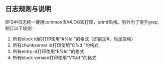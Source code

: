 ## 日志规则与说明
BFS中日志统一使用common库中LOG宏打印，printf风格。另外为了便于grep, 制订以下规则：  
1. 所有block id的打印使用“#%ld "的格式（即前加#，后加空格）  
2. 所有chunkserver id打印使用"C%d "的格式  
3. 所有entry id打印使用"E%ld "的格式  
4. 所有block version打印使用"V%ld "的格式  
